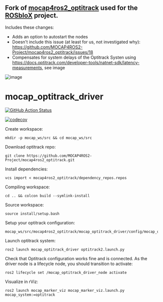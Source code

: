 ## Fork of [mocap4ros2_optitrack](https://github.com/MOCAP4ROS2-Project/mocap4ros2_optitrack) used for the [ROSbloX](https://rosblox.github.io/) project. 

Includes these changes:
- Adds an option to autostart the nodes
- Doesn't include this issue (at least for us, not investigated why): https://github.com/MOCAP4ROS2-Project/mocap4ros2_optitrack/issues/18
- Compensates for system delays of the Optitrack Systen using https://docs.optitrack.com/developer-tools/natnet-sdk/latency-measurements, see image

![image](https://github.com/rosblox/mocap4ros2_optitrack/assets/20051567/ebed2352-8470-46e9-b26b-b454896da336)


# mocap_optitrack_driver

[![GitHub Action Status](https://github.com/MOCAP4ROS2-Project/mocap4ros2_optitrack/actions/workflows/main.yaml/badge.svg)](https://github.com/MOCAP4ROS2-Project/mocap_optitrack_driver)

[![codecov](https://codecov.io/gh/MOCAP4ROS2-Project/mocap_optitrack_driver/main/graph/badge.svg)](https://codecov.io/gh/MOCAP4ROS2-Project/mocap_optitrack_driver)

Create workspace:
```
mkdir -p mocap_ws/src && cd mocap_ws/src
```
Download optitrack repo:
```
git clone https://github.com/MOCAP4ROS2-Project/mocap4ros2_optitrack.git
```
Install dependencies:
```
vcs import < mocap4ros2_optitrack/dependency_repos.repos
```
Compiling workspace:
```
cd .. && colcon build --symlink-install
```
Source workspace:
```
source install/setup.bash
```
Setup your optitrack configuration:
```
mocap_ws/src/mocap4ros2_optitrack/mocap_optitrack_driver/config/mocap_optitrack_driver_params.yaml
```
Launch optitrack system:
```
ros2 launch mocap_optitrack_driver optitrack2.launch.py
```
Check that Optitrack configuration works fine and is connected. As the driver node is a lifecycle node, you should transition to activate:
```
ros2 lifecycle set /mocap_optitrack_driver_node activate
```
Visualize in rViz:
```
ros2 launch mocap_marker_viz mocap_marker_viz.launch.py mocap_system:=optitrack
```
